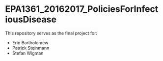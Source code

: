 # EPA1361_20162017_PoliciesForInfectiousDisease

This repository serves as the final project for:

* Erin Bartholomew
* Patrick Steinmann
* Stefan Wigman
